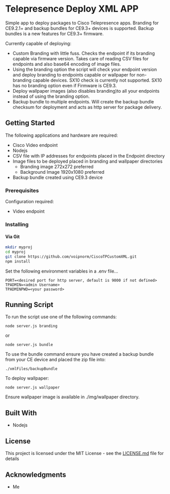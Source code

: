# Telepresence Deploy XML APP

Simple app to deploy packages to Cisco Telepresence apps. 
Branding for CE9.2.1+ and backup bundles for CE9.3+ devices is supported. Backup bundles is a new features for CE9.3+ firmware.

Currently capable of deploying:
* Custom Branding with little fuss. Checks the endpoint if its branding capable via firmware version. Takes care of reading CSV files for endpoints and also base64 encoding of image files.
* Using the branding option the script will check your endpoint version and deploy branding to endpoints capable or wallpaper for non-branding capable devices. SX10 check is currently not supported. SX10 has no branding option even if Firmware is CE9.3.
* Deploy wallpaper images (also disables branding)to all your endpoints instead of using the branding option.
* Backup bundle to multiple endpoints. Will create the backup bundle checksum for deployment and acts as http server for package delivery.

## Getting Started

The following applications and hardware are required:


* Cisco Video endpoint
* Nodejs
* CSV file with IP addresses for endpoints placed in the Endpoint directory
* Image files to be deployed placed in branding and wallpaper directories
    * Branding image 272x272 preferred
    * Background Image 1920x1080 preferred
* Backup bundle created using CE9.3 device
### Prerequisites

Configuration required:

* Video endpoint 


### Installing

#### Via Git
```bash
mkdir myproj
cd myproj
git clone https://github.com/voipnorm/CiscoTPCustomXML.git
npm install

```

Set the following environment variables in a .env file...

```
PORT=<desired port for http server, default is 9000 if not defined>
TPADMIN=<admin Username>
TPADMINPWD=<your password>

```
## Running Script
To run the script use one of the following commands:
```
node server.js branding
```
or
```
node server.js bundle
```
To use the bundle command ensure you have created a backup bundle from your CE device and placed the zip file into:
```
./xmlFiles/backupBundle
```
To deploy wallpaper:
```
node server.js wallpaper
```
Ensure wallpaper image is available in ./img/wallpaper directory.
## Built With

* Nodejs

## License

This project is licensed under the MIT License - see the [LICENSE.md](LICENSE.md) file for details

## Acknowledgments

* Me


